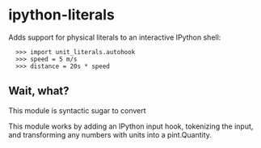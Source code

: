 # ipython-literals

Adds support for physical literals to an interactive IPython shell:

```
  >>> import unit_literals.autohook
  >>> speed = 5 m/s
  >>> distance = 20s * speed
```

## Wait, what?

This module is syntactic sugar to convert

This module works by adding an IPython input hook, tokenizing the input, and
transforming any numbers with units into a pint.Quantity.